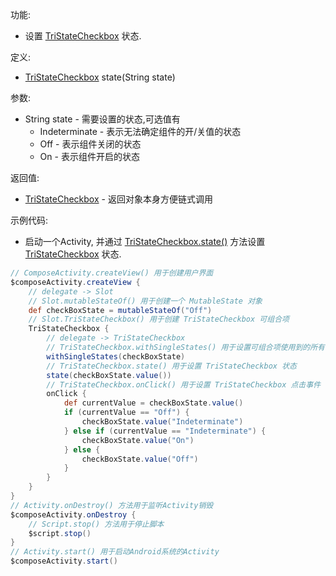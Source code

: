 功能:

+ 设置 [TriStateCheckbox](/API/UI/Compose/Widget/TriStateCheckbox/README.md) 状态.

定义:

+ [TriStateCheckbox](/API/UI/Compose/Widget/TriStateCheckbox/README.md) state(String state)

参数:

+ String state - 需要设置的状态,可选值有
    + Indeterminate - 表示无法确定组件的开/关值的状态
    + Off - 表示组件关闭的状态
    + On - 表示组件开启的状态

返回值:

+ [TriStateCheckbox](/API/UI/Compose/Widget/TriStateCheckbox/README.md) - 返回对象本身方便链式调用

示例代码:

+ 启动一个Activity, 并通过 [TriStateCheckbox.state()](/API/UI/Compose/Widget/TriStateCheckbox/README.md?id=state)
  方法设置 [TriStateCheckbox](/API/UI/Compose/Widget/TriStateCheckbox/README.md) 状态.

```groovy
// ComposeActivity.createView() 用于创建用户界面
$composeActivity.createView {
    // delegate -> Slot
    // Slot.mutableStateOf() 用于创建一个 MutableState 对象
    def checkBoxState = mutableStateOf("Off")
    // Slot.TriStateCheckbox() 用于创建 TriStateCheckbox 可组合项
    TriStateCheckbox {
        // delegate -> TriStateCheckbox
        // TriStateCheckbox.withSingleStates() 用于设置可组合项使用到的所有 SingleState
        withSingleStates(checkBoxState)
        // TriStateCheckbox.state() 用于设置 TriStateCheckbox 状态
        state(checkBoxState.value())
        // TriStateCheckbox.onClick() 用于设置 TriStateCheckbox 点击事件
        onClick {
            def currentValue = checkBoxState.value()
            if (currentValue == "Off") {
                checkBoxState.value("Indeterminate")
            } else if (currentValue == "Indeterminate") {
                checkBoxState.value("On")
            } else {
                checkBoxState.value("Off")
            }
        }
    }
}
// Activity.onDestroy() 方法用于监听Activity销毁
$composeActivity.onDestroy {
    // Script.stop() 方法用于停止脚本
    $script.stop()
}
// Activity.start() 用于启动Android系统的Activity
$composeActivity.start()
```